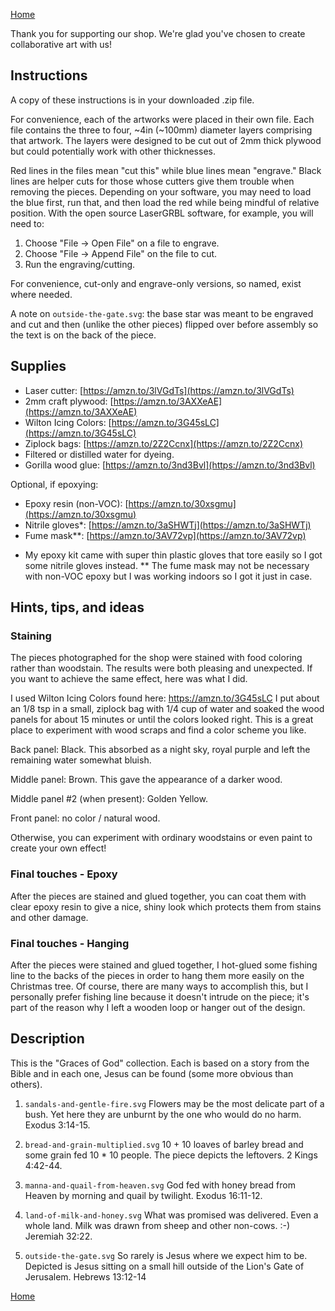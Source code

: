[Home]

Thank you for supporting our shop. We're glad you've chosen to create
collaborative art with us!

## Instructions

A copy of these instructions is in your downloaded .zip file.

For convenience, each of the artworks were placed in their own file. Each file
contains the three to four, ~4in (~100mm) diameter layers comprising that artwork.
The layers were designed to be cut out of 2mm thick plywood but could potentially
work with other thicknesses.

Red lines in the files mean "cut this" while blue lines mean "engrave." Black lines
are helper cuts for those whose cutters give them trouble when removing the pieces.
Depending on your software, you may need to load the blue first, run that, and then
load the red while being mindful of relative position. With the open source LaserGRBL
software, for example, you will need to:

1. Choose "File -> Open File" on a file to engrave.
2. Choose "File -> Append File" on the file to cut.
3. Run the engraving/cutting. 

For convenience, cut-only and engrave-only versions, so named, exist where needed.

A note on `outside-the-gate.svg`: the base star was meant to be engraved and cut
and then (unlike the other pieces) flipped over before assembly so the text is on the
back of the piece.

## Supplies

- Laser cutter: [https://amzn.to/3lVGdTs](https://amzn.to/3lVGdTs)
- 2mm craft plywood: [https://amzn.to/3AXXeAE](https://amzn.to/3AXXeAE)
- Wilton Icing Colors: [https://amzn.to/3G45sLC](https://amzn.to/3G45sLC)
- Ziplock bags: [https://amzn.to/2Z2Ccnx](https://amzn.to/2Z2Ccnx)
- Filtered or distilled water for dyeing.
- Gorilla wood glue: [https://amzn.to/3nd3Bvl](https://amzn.to/3nd3Bvl)

Optional, if epoxying:

- Epoxy resin (non-VOC): [https://amzn.to/30xsgmu](https://amzn.to/30xsgmu)
- Nitrile gloves*: [https://amzn.to/3aSHWTj](https://amzn.to/3aSHWTj)
- Fume mask**: [https://amzn.to/3AV72vp](https://amzn.to/3AV72vp)

* My epoxy kit came with super thin plastic gloves that tore easily so I got some nitrile gloves instead.
** The fume mask may not be necessary with non-VOC epoxy but I was working indoors so I got it just in case.

## Hints, tips, and ideas

### Staining

The pieces photographed for the shop were stained with food coloring rather than
woodstain. The results were both pleasing and unexpected. If you want to achieve the same
effect, here was what I did.

I used Wilton Icing Colors found here: https://amzn.to/3G45sLC
I put about an 1/8 tsp in a small, ziplock bag with 1/4 cup of water and soaked the wood
panels for about 15 minutes or until the colors looked right. This is a great
place to experiment with wood scraps and find a color scheme you like.

Back panel: Black. This absorbed as a night sky, royal purple and left the remaining water somewhat bluish.

Middle panel: Brown. This gave the appearance of a darker wood.

Middle panel #2 (when present): Golden Yellow.

Front panel: no color / natural wood.

Otherwise, you can experiment with ordinary woodstains or even paint to create
your own effect!

### Final touches - Epoxy

After the pieces are stained and glued together, you can coat them with clear epoxy resin
to give a nice, shiny look which protects them from stains and other damage.

### Final touches - Hanging

After the pieces were stained and glued together, I hot-glued some fishing line to the
backs of the pieces in order to hang them more easily on the Christmas tree. Of course,
there are many ways to accomplish this, but I personally prefer fishing line
because it doesn't intrude on the piece; it's part of the reason why I left a wooden
loop or hanger out of the design.


## Description

This is the "Graces of God" collection. Each is based on a story from the Bible
and in each one, Jesus can be found (some more obvious than others).

1. `sandals-and-gentle-fire.svg`
Flowers may be the most delicate part of a bush. Yet here they are unburnt by
the one who would do no harm. Exodus 3:14-15.

2. `bread-and-grain-multiplied.svg`
10 + 10 loaves of barley bread and some grain fed 10 * 10 people. The piece
depicts the leftovers. 2 Kings 4:42-44.

3. `manna-and-quail-from-heaven.svg`
God fed with honey bread from Heaven by morning and quail by twilight. Exodus 16:11-12.


4. `land-of-milk-and-honey.svg`
What was promised was delivered. Even a whole land. Milk was drawn from
sheep and other non-cows. :-) Jeremiah 32:22.

5. `outside-the-gate.svg`
So rarely is Jesus where we expect him to be. Depicted is Jesus sitting on a
small hill outside of the Lion's Gate of Jerusalem. Hebrews 13:12-14

[Home]

[LaserGRBL]: https://github.com/arkypita/LaserGRBL
[Home]: https://cdibbs.github.io/keyholevisions
